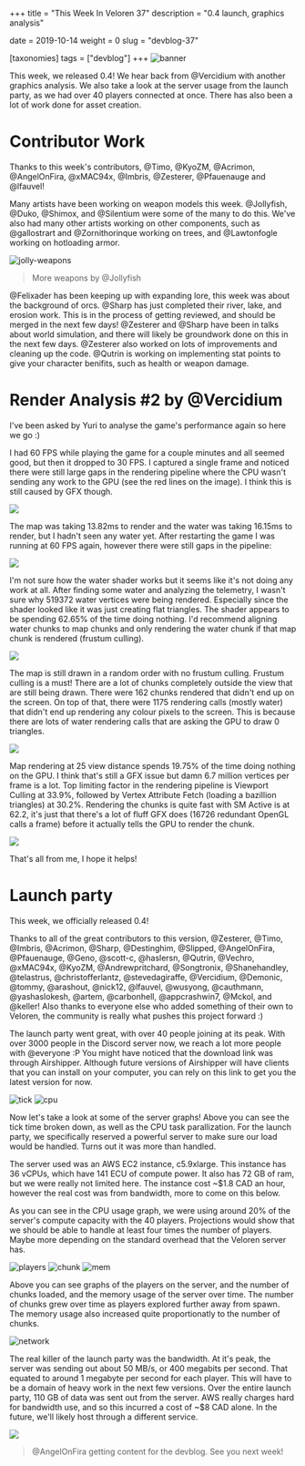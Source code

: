 +++
title = "This Week In Veloren 37"
description = "0.4 launch, graphics analysis"

date = 2019-10-14
weight = 0
slug = "devblog-37"

[taxonomies]
tags = ["devblog"]
+++
![banner](https://cdn.discordapp.com/attachments/523568428905398283/633170795862163485/screenshot_1571028502893.png)

This week, we released 0.4! We hear back from @Vercidium with another graphics analysis. We also take a look at the server usage from the launch party, as we had over 40 players connected at once. There has also been a lot of work done for asset creation.

# Contributor Work

Thanks to this week's contributors, @Timo, @KyoZM, @Acrimon, @AngelOnFira, @xMAC94x, @Imbris, @Zesterer, @Pfauenauge and @lfauvel!

Many artists have been working on weapon models this week. @Jollyfish, @Duko, @Shimox, and @Silentium were some of the many to do this. We've also had many other artists working on other components, such as @gallostrart and @Zornithorinque working on trees, and @Lawtonfogle working on hotloading armor. 

![jolly-weapons](https://cdn.discordapp.com/attachments/597826574095613962/633121566129127424/Weapon_Collection_2.png)

> More weapons by @Jollyfish

@Felixader has been keeping up with expanding lore, this week was about the background of orcs. @Sharp has just completed their river, lake, and erosion work. This is in the process of getting reviewed, and should be merged in the next few days! @Zesterer and @Sharp have been in talks about world simulation, and there will likely be groundwork done on this in the next few days. @Zesterer also worked on lots of improvements and cleaning up the code. @Qutrin is working on implementing stat points to give your character benifits, such as health or weapon damage.

# Render Analysis #2 by @Vercidium

I've been asked by Yuri to analyse the game's performance again so here we go :)

I had 60 FPS while playing the game for a couple minutes and all seemed good, but then it dropped to 30 FPS. I captured a single frame and noticed there were still large gaps in the rendering pipeline where the CPU wasn't sending any work to the GPU (see the red lines on the image). I think this is still caused by GFX though.

![](https://media.discordapp.net/attachments/467073814208053248/630200222500388885/unknown.png)

The map was taking 13.82ms to render and the water was taking 16.15ms to render, but I hadn't seen any water yet. After restarting the game I was running at 60 FPS again, however there were still gaps in the pipeline:

![](https://cdn.discordapp.com/attachments/467073814208053248/630202270520180737/unknown.png)

I'm not sure how the water shader works but it seems like it's not doing any work at all. After finding some water and analyzing the telemetry, I wasn't sure why 519372 water vertices were being rendered. Especially since the shader looked like it was just creating flat triangles. The shader appears to be spending 62.65% of the time doing nothing. I'd recommend aligning water chunks to map chunks and only rendering the water chunk if that map chunk is rendered (frustum culling).

![](https://cdn.discordapp.com/attachments/467073814208053248/630210783296618496/unknown.png)

The map is still drawn in a random order with no frustum culling. Frustum culling is a must! There are a lot of chunks completely outside the view that are still being drawn. There were 162 chunks rendered that didn't end up on the screen. On top of that, there were 1175 rendering calls (mostly water) that didn't end up rendering any colour pixels to the screen. This is because there are lots of water rendering calls that are asking the GPU to draw 0 triangles.

![](https://cdn.discordapp.com/attachments/467073814208053248/630215761591271485/unknown.png)

Map rendering at 25 view distance spends 19.75% of the time doing nothing on the GPU. I think that's still a GFX issue but damn 6.7 million vertices per frame is a lot. Top limiting factor in the rendering pipeline is Viewport Culling at 33.9%, followed by Vertex Attribute Fetch (loading a bazillion triangles) at 30.2%. Rendering the chunks is quite fast with SM Active is at 62.2, it's just that there's a lot of fluff GFX does (16726 redundant OpenGL calls a frame) before it actually tells the GPU to render the chunk.

![](https://media.discordapp.net/attachments/467073814208053248/630217304373854218/unknown.png)

That's all from me, I hope it helps!

# Launch party

This week, we officially released 0.4! 

Thanks to all of the great contributors to this version, @Zesterer, @Timo, @Imbris, @Acrimon, @Sharp, @Destinghim, @Slipped, @AngelOnFira, @Pfauenauge, @Geno, @scott-c, @haslersn, @Qutrin, @Vechro, @xMAC94x, @KyoZM, @Andrewpritchard, @Songtronix, @Shanehandley, @telastrus, @christofferlantz, @stevedagiraffe, @Vercidium, @Demonic, @tommy, @arashout, @nick12, @lfauvel, @wusyong, @cauthmann, @yashaslokesh, @artem, @carbonhell, @appcrashwin7, @Mckol, and @keller! Also thanks to everyone else who added something of their own to Veloren, the community is really what pushes this project forward :)

The launch party went great, with over 40 people joining at its peak. With over 3000 people in the Discord server now, we reach a lot more people with @everyone :P You might have noticed that the download link was through Airshipper. Although future versions of Airshipper will have clients that you can install on your computer, you can rely on this link to get you the latest version for now.

![tick](https://cdn.discordapp.com/attachments/540224034412036099/633872080042983434/unknown.png)
![cpu](https://cdn.discordapp.com/attachments/540224034412036099/633872510836015124/unknown.png)

Now let's take a look at some of the server graphs! Above you can see the tick time broken down, as well as the CPU task parallization. For the launch party, we specifically reserved a powerful server to make sure our load would be handled. Turns out it was more than handled.

The server used was an AWS EC2 instance, c5.9xlarge. This instance has 36 vCPUs, which have 141 ECU of compute power. It also has 72 GB of ram, but we were really not limited here. The instance cost ~$1.8 CAD an hour, however the real cost was from bandwidth, more to come on this below.

As you can see in the CPU usage graph, we were using around 20% of the server's compute capacity with the 40 players. Projections would show that we should be able to handle at least four times the number of players. Maybe more depending on the standard overhead that the Veloren server has.

![players](https://cdn.discordapp.com/attachments/540224034412036099/633871925734670378/unknown.png)
![chunk](https://cdn.discordapp.com/attachments/540224034412036099/633872356057808906/unknown.png)
![mem](https://cdn.discordapp.com/attachments/540224034412036099/633872252881993778/unknown.png)

Above you can see graphs of the players on the server, and the number of chunks loaded, and the memory usage of the server over time. The number of chunks grew over time as players explored further away from spawn. The memory usage also increased quite proportionatly to the number of chunks.

![network](https://media.discordapp.net/attachments/540224034412036099/631906648264540181/unknown.png?width=1440&height=626)

The real killer of the launch party was the bandwidth. At it's peak, the server was sending out about 50 MB/s, or 400 megabits per second. That equated to around 1 megabyte per second for each player. This will have to be a domain of heavy work in the next few versions. Over the entire launch party, 110 GB of data was sent out from the server. AWS really charges hard for bandwidth use, and so this incurred a cost of ~$8 CAD alone. In the future, we'll likely host through a different service.

![](https://cdn.discordapp.com/attachments/523568428905398283/631909872526688257/unknown.png)

> @AngelOnFira getting content for the devblog. See you next week!